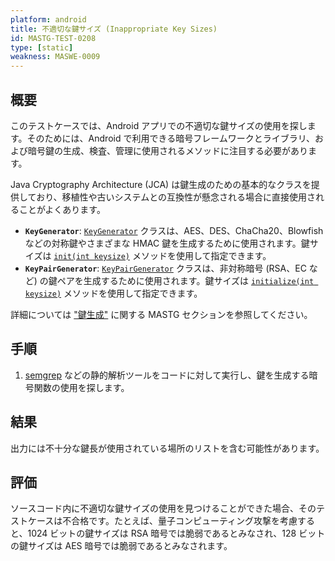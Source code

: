 ```yaml
---
platform: android
title: 不適切な鍵サイズ (Inappropriate Key Sizes)
id: MASTG-TEST-0208
type: [static]
weakness: MASWE-0009
---
```


## 概要

このテストケースでは、Android アプリでの不適切な鍵サイズの使用を探します。そのためには、Android で利用できる暗号フレームワークとライブラリ、および暗号鍵の生成、検査、管理に使用されるメソッドに注目する必要があります。

Java Cryptography Architecture (JCA) は鍵生成のための基本的なクラスを提供しており、移植性や古いシステムとの互換性が懸念される場合に直接使用されることがよくあります。

- **`KeyGenerator`**: [`KeyGenerator`](https://developer.android.com/reference/javax/crypto/KeyGenerator) クラスは、AES、DES、ChaCha20、Blowfish などの対称鍵やさまざまな HMAC 鍵を生成するために使用されます。鍵サイズは [`init(int keysize)`](https://developer.android.com/reference/javax/crypto/KeyGenerator#init(int)) メソッドを使用して指定できます。
- **`KeyPairGenerator`**: [`KeyPairGenerator`](https://developer.android.com/reference/java/security/KeyPairGenerator) クラスは、非対称暗号 (RSA、EC など) の鍵ペアを生成するために使用されます。鍵サイズは [`initialize(int keysize)`](https://developer.android.com/reference/java/security/KeyPairGenerator#initialize(int)) メソッドを使用して指定できます。

詳細については ["鍵生成"](../../../Document/0x05e-Testing-Cryptography.md#key-generation) に関する MASTG セクションを参照してください。

## 手順

1. [semgrep](../../../tools/generic/MASTG-TOOL-0110.md) などの静的解析ツールをコードに対して実行し、鍵を生成する暗号関数の使用を探します。

## 結果

出力には不十分な鍵長が使用されている場所のリストを含む可能性があります。

## 評価

ソースコード内に不適切な鍵サイズの使用を見つけることができた場合、そのテストケースは不合格です。たとえば、量子コンピューティング攻撃を考慮すると、1024 ビットの鍵サイズは RSA 暗号では脆弱であるとみなされ、128 ビットの鍵サイズは AES 暗号では脆弱であるとみなされます。
